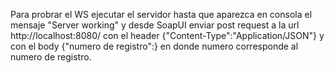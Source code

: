Para probrar el WS ejecutar el servidor hasta que aparezca en consola el mensaje "Server working" y desde SoapUI enviar post request a la url 
http://localhost:8080/ con el header {"Content-Type":"Application/JSON"} y con el body {"numero de registro":<numero>} en donde numero corresponde al numero de registro.
